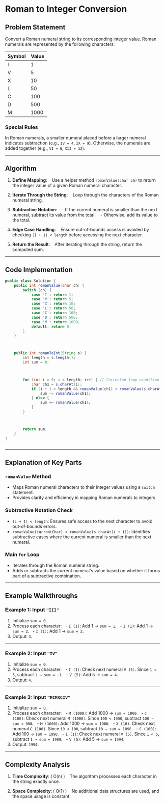 
# Roman to Integer Conversion



## Problem Statement
Convert a Roman numeral string to its corresponding integer value. Roman numerals are represented by the following characters:



| Symbol | Value |
|--------|-------|
| I      | 1     |
| V      | 5     |
| X      | 10    |
| L      | 50    |
| C      | 100   |
| D      | 500   |
| M      | 1000  |



### Special Rules
In Roman numerals, a smaller numeral placed before a larger numeral indicates subtraction (e.g., `IV = 4`, `IX = 9`). Otherwise, the numerals are added together (e.g., `VI = 6`, `XII = 12`).



---



## Algorithm
1. **Define Mapping**:  
   Use a helper method `romanValue(char ch)` to return the integer value of a given Roman numeral character.



2. **Iterate Through the String**:  
   Loop through the characters of the Roman numeral string.



3. **Subtractive Notation**:  
   - If the current numeral is smaller than the next numeral, subtract its value from the total.  
   - Otherwise, add its value to the total.  



4. **Edge Case Handling**:  
   Ensure out-of-bounds access is avoided by checking `(i + 1) < length` before accessing the next character.



5. **Return the Result**:  
   After iterating through the string, return the computed sum.



---



## Code Implementation
```java
public class Solution {
    public int romanValue(char ch) {
        switch (ch) {
            case 'I': return 1;
            case 'V': return 5;
            case 'X': return 10;
            case 'L': return 50;
            case 'C': return 100;
            case 'D': return 500;
            case 'M': return 1000;
            default: return 0;
        }
    }



    public int romanToInt(String s) {
        int length = s.length();
        int sum = 0;



        for (int i = 0; i < length; i++) { // Corrected loop condition
            char ch1 = s.charAt(i);
            if (i + 1 < length && romanValue(ch1) < romanValue(s.charAt(i + 1))) {
                sum -= romanValue(ch1);
            } else {
                sum += romanValue(ch1);
            }
        }



        return sum;
    }
}



```

---



## Explanation of Key Parts



### `romanValue` Method
- Maps Roman numeral characters to their integer values using a `switch` statement.
- Provides clarity and efficiency in mapping Roman numerals to integers.



### Subtractive Notation Check
- `(i + 1) < length`: Ensures safe access to the next character to avoid out-of-bounds errors.
- `romanValue(currentChar) < romanValue(s.charAt(i + 1))`: Identifies subtractive cases where the current numeral is smaller than the next numeral.



### Main `for` Loop
- Iterates through the Roman numeral string.
- Adds or subtracts the current numeral's value based on whether it forms part of a subtractive combination.



---



## Example Walkthroughs



### Example 1: Input `"III"`
1. Initialize `sum = 0`.
2. Process each character:
   - `I (1)`: Add 1 → `sum = 1`.
   - `I (1)`: Add 1 → `sum = 2`.
   - `I (1)`: Add 1 → `sum = 3`.
3. Output: `3`.



---



### Example 2: Input `"IV"`
1. Initialize `sum = 0`.
2. Process each character:
   - `I (1)`: Check next numeral `V (5)`. Since `1 < 5`, subtract `1 → sum = -1`.
   - `V (5)`: Add 5 → `sum = 4`.
3. Output: `4`.



---



### Example 3: Input `"MCMXCIV"`
1. Initialize `sum = 0`.
2. Process each character:
   - `M (1000)`: Add 1000 → `sum = 1000`.
   - `C (100)`: Check next numeral `M (1000)`. Since `100 < 1000`, subtract `100 → sum = 900`.
   - `M (1000)`: Add 1000 → `sum = 1900`.
   - `X (10)`: Check next numeral `C (100)`. Since `10 < 100`, subtract `10 → sum = 1890`.
   - `C (100)`: Add 100 → `sum = 1990`.
   - `I (1)`: Check next numeral `V (5)`. Since `1 < 5`, subtract `1 → sum = 1989`.
   - `V (5)`: Add 5 → `sum = 1994`.
3. Output: `1994`.



---



## Complexity Analysis



1. **Time Complexity**: \( O(n) \)  
   The algorithm processes each character in the string exactly once.



2. **Space Complexity**: \( O(1) \)  
   No additional data structures are used, and the space usage is constant.
